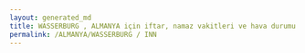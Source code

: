 ```yaml
---
layout: generated_md
title: WASSERBURG , ALMANYA için iftar, namaz vakitleri ve hava durumu - ilçe/eyalet seç
permalink: /ALMANYA/WASSERBURG / INN
---
```


<script type="text/javascript">
  var country = ALMANYA;
  var city = WASSERBURG ;
  var state =  INN;
  var lat = 72;
  var lon = 21;
</script>
